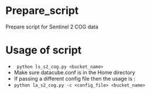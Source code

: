 # Prepare_script
Prepare script for Sentinel 2 COG data
# Usage of script 
- ` python ls_s2_cog.py <bucket_name>`
- Make sure datacube.conf is in the Home directory
- If passing a different config file then the usage is :
- `python la_s2_cog.py -c <config_file> <bucket_name>`

